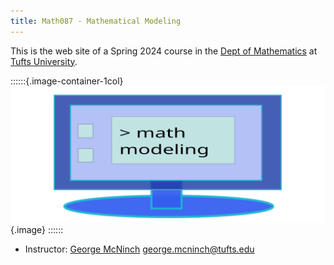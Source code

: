 ```yaml
---
title: Math087 - Mathematical Modeling
---
```


This is the web site of a Spring 2024 course in the [Dept of
Mathematics] at [Tufts University].

::::::{.image-container-1col}
![](/assets/images/drawing.svg){.image}
::::::


+ Instructor: [George McNinch](http://gmcninch-tufts.github.io/math)
  [<george.mcninch@tufts.edu>](mailto:george.mcninch@tufts.edu)
  
  
[Dept of Mathematics]: http://math.tufts.edu
[Tufts University]: http://www.tufts.edu
